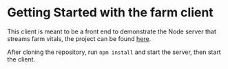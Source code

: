 # Getting Started with the farm client

This client is meant to be a front end to demonstrate the Node server that streams farm vitals, the project can be found [here](https://github.com/friskkle/node-farmserver).

After cloning the repository, run `npm install` and start the server, then start the client.
